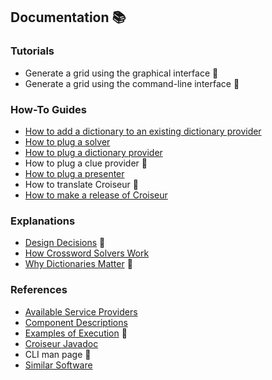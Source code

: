 <!--
SPDX-FileCopyrightText: 2023 Antoine Belvire
SPDX-License-Identifier: GPL-3.0-or-later
-->

## Documentation 📚

### Tutorials

* Generate a grid using the graphical interface 🚧
* Generate a grid using the command-line interface 🚧

### How-To Guides

* [How to add a dictionary to an existing dictionary provider](how-to/Add-a-dictionary-to-an-existing-dictionary-provider.md)
* [How to plug a solver](how-to/Plug-a-solver.md)
* [How to plug a dictionary provider](how-to/Plug-a-dictionary-provider.md)
* How to plug a clue provider 🚧
* [How to plug a presenter](how-to/Plug-a-presenter.md)
* How to translate Croiseur 🚧
* [How to make a release of Croiseur](how-to/Make-a-release-of-Croiseur.md)

### Explanations

* [Design Decisions](explanation/design-decisions/README.md) 🚧
* [How Crossword Solvers Work](explanation/How-crossword-solvers-work.md)
* [Why Dictionaries Matter](explanation/Why-dictionaries-matter.md) 🚧

### References

* [Available Service Providers](reference/Available-service-providers.md)
* [Component Descriptions](reference/Component-descriptions.md)
* [Examples of Execution](reference/Examples-of-execution.md) 🚧
* [Croiseur Javadoc](https://super7ramp.gitlab.io/croiseur/)
* CLI man page 🚧
* [Similar Software](reference/Similar-software.md)